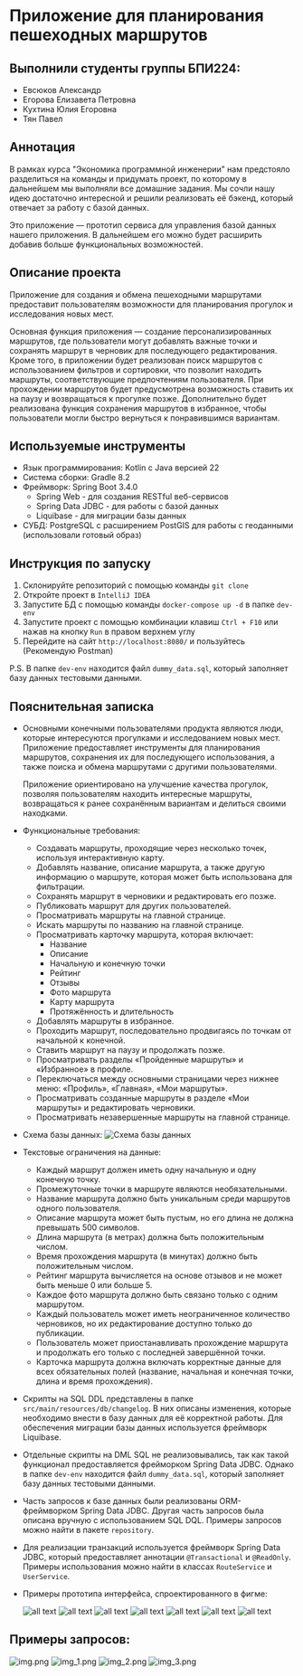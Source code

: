 ﻿# Приложение для планирования пешеходных маршрутов
## Выполнили студенты группы БПИ224:
* Евсюков Александр
* Егорова Елизавета Петровна
* Кухтина Юлия Егоровна
* Тян Павел

## Аннотация
В рамках курса "Экономика программной инженерии" нам предстояло разделиться на команды 
и придумать проект, по которому в дальнейшем мы выполняли все домашние задания. Мы сочли нашу идею достаточно 
интересной и решили реализовать её бэкенд, который отвечает за работу с базой данных.

Это приложение — прототип сервиса для управления базой данных нашего приложения. В дальнейшем его можно будет расширить добавив больше функциональных возможностей.

## Описание проекта
Приложение для создания и обмена пешеходными маршрутами предоставит
пользователям возможности для планирования прогулок и исследования новых мест.

Основная функция приложения — создание персонализированных маршрутов, где
пользователи могут добавлять важные точки и сохранять маршрут в черновик для
последующего редактирования. Кроме того, в приложении будет реализован поиск
маршрутов с использованием фильтров и сортировки, что позволит находить маршруты,
соответствующие предпочтениям пользователя. При прохождении маршрутов будет
предусмотрена возможность ставить их на паузу и возвращаться к прогулке позже.
Дополнительно будет реализована функция сохранения маршрутов в избранное, чтобы
пользователи могли быстро вернуться к понравившимся вариантам.

## Используемые инструменты
* Язык программирования: Kotlin c Java версией 22
* Система сборки: Gradle 8.2
* Фреймворк: Spring Boot 3.4.0
  * Spring Web - для создания RESTful веб-сервисов
  * Spring Data JDBC - для работы с базой данных
  * Liquibase - для миграции базы данных
* СУБД: PostgreSQL с расширением PostGIS для работы с геоданными (использовали готовый образ)

## Инструкция по запуску
1. Склонируйте репозиторий с помощью команды `git clone`
2. Откройте проект в `IntelliJ IDEA`
3. Запустите БД с помощью команды `docker-compose up -d` в папке `dev-env`
4. Запустите проект с помощью комбинации клавиш `Ctrl + F10` или нажав на кнопку `Run` в правом верхнем углу
5. Перейдите на сайт `http://localhost:8080/` и пользуйтесь (Рекомендую Postman)

P.S. В папке `dev-env` находится файл `dummy_data.sql`, который заполняет базу данных тестовыми данными.

## Пояснительная записка
* Основными конечными пользователями продукта являются люди, которые интересуются прогулками 
  и исследованием новых мест. Приложение предоставляет инструменты для планирования маршрутов, 
  сохранения их для последующего использования, а также поиска и обмена маршрутами с другими 
  пользователями.

  Приложение ориентировано на улучшение качества прогулок, позволяя пользователям находить 
  интересные маршруты, возвращаться к ранее сохранённым вариантам и делиться своими находками.
* Функциональные требования:

  - Создавать маршруты, проходящие через несколько точек, используя интерактивную карту.  
  - Добавлять название, описание маршрута, а также другую информацию о маршруте, которая может быть использована для фильтрации.  
  - Сохранять маршрут в черновики и редактировать его позже.  
  - Публиковать маршрут для других пользователей.  
  - Просматривать маршруты на главной странице.  
  - Искать маршруты по названию на главной странице.   
  - Просматривать карточку маршрута, которая включает:  
     - Название  
     - Описание  
     - Начальную и конечную точки  
     - Рейтинг  
     - Отзывы  
     - Фото маршрута  
     - Карту маршрута  
     - Протяжённость и длительность  
  - Добавлять маршруты в избранное.  
  - Проходить маршрут, последовательно продвигаясь по точкам от начальной к конечной.  
  - Ставить маршрут на паузу и продолжать позже.  
  - Просматривать разделы «Пройденные маршруты» и «Избранное» в профиле.  
  - Переключаться между основными страницами через нижнее меню: «Профиль», «Главная», «Мои маршруты».  
  - Просматривать созданные маршруты в разделе «Мои маршруты» и редактировать черновики.  
  - Просматривать незавершенные маршруты на главной странице. 

* Схема базы данных:
  ![Схема базы данных](screenshots/img.png)
* Текстовые ограничения на данные:
  
  - Каждый маршрут должен иметь одну начальную и одну конечную точку.  
  - Промежуточные точки в маршруте являются необязательными.   
  - Название маршрута должно быть уникальным среди маршрутов одного пользователя.  
  - Описание маршрута может быть пустым, но его длина не должна превышать 500 символов.   
  - Длина маршрута (в метрах) должна быть положительным числом.  
  - Время прохождения маршрута (в минутах) должно быть положительным числом.  
  - Рейтинг маршрута вычисляется на основе отзывов и не может быть меньше 0 или больше 5.  
  - Каждое фото маршрута должно быть связано только с одним маршрутом.  
  - Каждый пользователь может иметь неограниченное количество черновиков, но их редактирование доступно только до публикации.  
  - Пользователь может приостанавливать прохождение маршрута и продолжать его только с последней завершённой точки.  
  - Карточка маршрута должна включать корректные данные для всех обязательных полей (название, начальная и конечная точки, длина и время прохождения).  

* Cкрипты на SQL DDL представлены в папке `src/main/resources/db/changelog`. 
  В них описаны изменения, которые необходимо внести в базу данных для её корректной работы.
  Для обеспечения миграции базы данных используется фреймворк Liquibase.
* Отдельные скрипты на DML SQL не реализовывались, так как такой функционал предоставляется фрейморком Spring Data JDBC.
  Однако в папке `dev-env` находится файл `dummy_data.sql`, который заполняет базу данных тестовыми данными.
* Часть запросов к базе данных были реализованы ORM-фреймворком Spring Data JDBC. Другая часть запросов была описана
  вручную с использованием SQL DQL. Примеры запросов можно найти в пакете `repository`.
* Для реализации транзакций используется фреймворк Spring Data JDBC, который предоставляет аннотации `@Transactional` и `@ReadOnly`.
  Примеры использования можно найти в классах `RouteService` и `UserService`.
* Примеры прототипа интерфейса, спроектированного в фигме:

  ![all text](screenshots/interface_1.jpg)
  ![all text](screenshots/interface_2.jpg)
  ![all text](screenshots/interface_3.jpg)
  ![all text](screenshots/interface_4.jpg)
  ![all text](screenshots/interface_5.jpg)
  ![all text](screenshots/interface_6.jpg)
  ![all text](screenshots/interface_7.jpg)

## Примеры запросов:
![img.png](screenshots/img1.png)
![img_1.png](screenshots/img_1.png)
![img_2.png](screenshots/img_2.png)
![img_3.png](screenshots/img_3.png)
